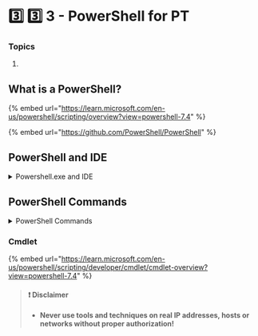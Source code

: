# 3️⃣ 3️⃣ 3 - PowerShell for PT

### Topics

1.

## What is a PowerShell?

{% embed url="https://learn.microsoft.com/en-us/powershell/scripting/overview?view=powershell-7.4" %}

{% embed url="https://github.com/PowerShell/PowerShell" %}

## PowerShell and IDE

<details>

<summary>Powershell.exe and IDE</summary>

**PowerShell** is typically available in two main executable forms: `powershell.exe` and `powershell_ise.exe`. Each serves a different purpose in the PowerShell ecosystem.

1.  **powershell.exe:**

    * This is the standard PowerShell command-line interface (CLI) executable. When you open a regular PowerShell console or run PowerShell commands from the command prompt, you are interacting with `powershell.exe`.
    * You can use `powershell.exe` to execute individual commands, run scripts, and perform various administrative tasks using PowerShell.

    Example usage in the command prompt:

    ```arduino
    arduinoCopy codepowershell.exe -Command "Get-Process"
    ```
2.  **powershell\_ise.exe:**

    * This is the executable for the PowerShell Integrated Scripting Environment (ISE). The ISE is an interactive development environment for PowerShell scripting. It provides a graphical user interface (GUI) for writing, testing, and debugging PowerShell scripts.
    * The ISE includes features such as a script editor, a command pane, and a script output pane, making it easier for users to work with PowerShell scripts and functions.

    Example usage in the command prompt:

    ```
    Copy codepowershell_ise.exe
    ```

    When you run the `powershell_ise.exe` command, it opens the PowerShell ISE window.

In summary, `powershell.exe` is the standard command-line interface for executing PowerShell commands, while `powershell_ise.exe` is used to open the PowerShell Integrated Scripting Environment for script development and testing in a more interactive and visual manner. Users often choose between these executables based on their specific needs and preferences for working with PowerShell.

</details>

## PowerShell Commands

<details>

<summary>PowerShell Commands</summary>



In PowerShell, there are several types of commands, each serving a specific purpose and role in scripting and automation. Here's an overview of PowerShell cmdlets, functions, scripts, and native commands:

1. **Cmdlets (Commandlets):**
   * Cmdlets are lightweight commands in PowerShell. They are .NET classes with methods that perform specific tasks. Cmdlets follow a Verb-Noun naming convention (e.g., `Get-Process`, `New-Item`).
   * Cmdlets are the primary building blocks for PowerShell commands, and they are designed to be easily discoverable and consistent.
2.  **Functions:**

    * Functions in PowerShell allow you to group a series of PowerShell statements into a reusable unit. You can define functions to perform specific tasks, and they can accept parameters and return values.
    * Functions are useful for modularizing your code and avoiding code duplication. They can be defined within scripts or loaded from modules.

    Example of a simple function:

    ```powershell
    powershellCopy codefunction Get-Square {
        param (
            [int]$Number
        )
        $Square = $Number * $Number
        return $Square
    }
    ```

    Usage:

    ```powershell
    powershellCopy codeGet-Square -Number 5
    ```
3.  **Scripts:**

    * PowerShell scripts are sequences of PowerShell commands saved in a text file with a `.ps1` extension. Scripts can contain a series of cmdlets, functions, logic, and control flow statements.
    * Running a script is a way to execute a sequence of PowerShell commands as a single unit.

    Example script (`MyScript.ps1`):

    ```powershell
    powershellCopy code# MyScript.ps1
    Get-Process
    ```

    Running the script:

    ```powershell
    powershellCopy code.\MyScript.ps1
    ```
4.  **Native Commands (External Commands):**

    * PowerShell can also interact with external commands, executables, or scripts written in other languages (e.g., batch files, executable programs). These are referred to as native commands.
    * You can call native commands using the `&` operator or the `Invoke-Expression` cmdlet.

    Example of calling a native command:

    ```powershell
    powershellCopy code& "C:\Path\To\Your\Executable.exe" -Parameter1 Value1
    ```

    Keep in mind that while native commands can be called from PowerShell, the preferred and more PowerShell-centric approach is to use cmdlets and functions whenever possible for better consistency and integration with the PowerShell environment.

</details>

### Cmdlet

{% embed url="https://learn.microsoft.com/en-us/powershell/scripting/developer/cmdlet/cmdlet-overview?view=powershell-7.4" %}

> #### ❗ Disclaimer
>
> * **Never use tools and techniques on real IP addresses, hosts or networks without proper authorization!**
